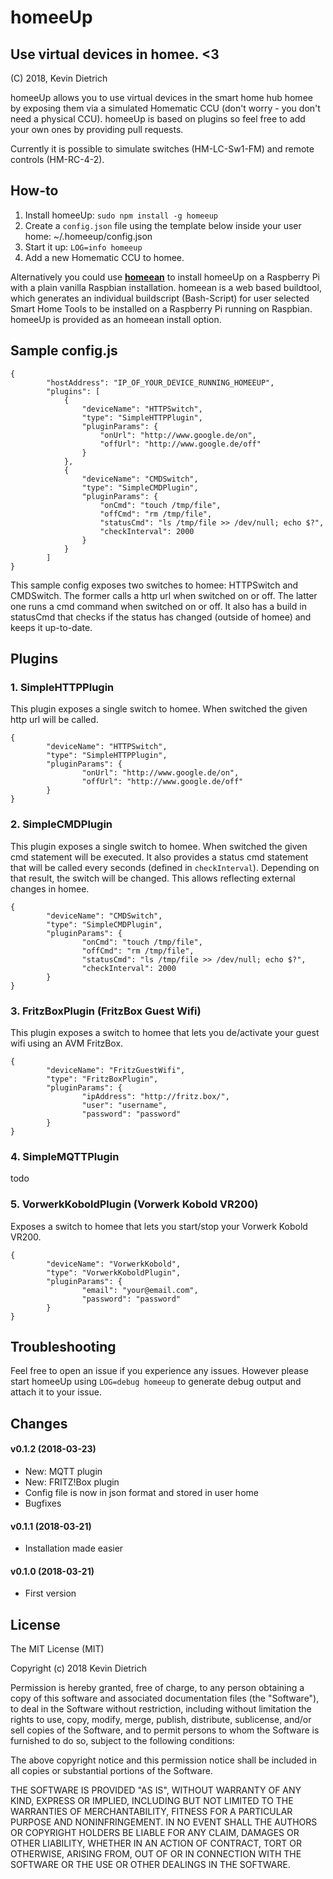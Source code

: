 # homeeUp

## Use virtual devices in homee. <3

(C) 2018, Kevin Dietrich

homeeUp allows you to use virtual devices in the smart home hub homee by exposing them via a simulated Homematic CCU (don't worry - you don't need a physical CCU). homeeUp is based on plugins so feel free to add your own ones by providing pull requests.

Currently it is possible to simulate switches (HM-LC-Sw1-FM) and remote controls (HM-RC-4-2).

## How-to

1. Install homeeUp: `sudo npm install -g homeeup`
2. Create a `config.json` file using the template below inside your user home: ~/.homeeup/config.json
3. Start it up: `LOG=info homeeup`
4. Add a new Homematic CCU to homee.

Alternatively you could use [**homeean**](https://himpler.com/homeean) to install homeeUp on a Raspberry Pi with a plain vanilla Raspbian installation. homeean is a web based buildtool, which generates an individual buildscript (Bash-Script) for user selected Smart Home Tools to be installed on a Raspberry Pi running on Raspbian. homeeUp is provided as an homeean install option.

## Sample config.js

```
{
        "hostAddress": "IP_OF_YOUR_DEVICE_RUNNING_HOMEEUP",
        "plugins": [
            {
                "deviceName": "HTTPSwitch",
                "type": "SimpleHTTPPlugin",
                "pluginParams": {
                    "onUrl": "http://www.google.de/on",
                    "offUrl": "http://www.google.de/off"
                }
            },
            {
                "deviceName": "CMDSwitch",
                "type": "SimpleCMDPlugin",
                "pluginParams": {
                    "onCmd": "touch /tmp/file",
                    "offCmd": "rm /tmp/file",
                    "statusCmd": "ls /tmp/file >> /dev/null; echo $?",
                    "checkInterval": 2000
                }
            }
        ]
}
```

This sample config exposes two switches to homee: HTTPSwitch and CMDSwitch. The former calls a http url when switched on or off. The latter one runs a cmd command when switched on or off. It also has a build in statusCmd that checks if the status has changed (outside of homee) and keeps it up-to-date.

## Plugins

### 1. SimpleHTTPPlugin

This plugin exposes a single switch to homee. When switched the given http url will be called.

```
{
        "deviceName": "HTTPSwitch",
        "type": "SimpleHTTPPlugin",
        "pluginParams": {
                "onUrl": "http://www.google.de/on",
                "offUrl": "http://www.google.de/off"
        }
}
```

### 2. SimpleCMDPlugin

This plugin exposes a single switch to homee. When switched the given cmd statement will be executed. It also provides a status cmd statement that will be called every seconds (defined in `checkInterval`). Depending on that result, the switch will be changed. This allows reflecting external changes in homee.

```
{
        "deviceName": "CMDSwitch",
        "type": "SimpleCMDPlugin",
        "pluginParams": {
                "onCmd": "touch /tmp/file",
                "offCmd": "rm /tmp/file",
                "statusCmd": "ls /tmp/file >> /dev/null; echo $?",
                "checkInterval": 2000
        }
}
```

### 3. FritzBoxPlugin (FritzBox Guest Wifi)

This plugin exposes a switch to homee that lets you de/activate your guest wifi using an AVM FritzBox.

```
{
        "deviceName": "FritzGuestWifi",
        "type": "FritzBoxPlugin",
        "pluginParams": {
                "ipAddress": "http://fritz.box/",
                "user": "username",
                "password": "password"
        }
}
```

### 4. SimpleMQTTPlugin

todo

### 5. VorwerkKoboldPlugin (Vorwerk Kobold VR200)

Exposes a switch to homee that lets you start/stop your Vorwerk Kobold VR200.

```
{
        "deviceName": "VorwerkKobold",
        "type": "VorwerkKoboldPlugin",
        "pluginParams": {
                "email": "your@email.com",
                "password": "password"
        }
}
```

## Troubleshooting

Feel free to open an issue if you experience any issues. However please start homeeUp using `LOG=debug homeeup` to generate debug output and attach it to your issue.

## Changes

#### v0.1.2 (2018-03-23)
- New: MQTT plugin
- New: FRITZ!Box plugin
- Config file is now in json format and stored in user home
- Bugfixes

#### v0.1.1 (2018-03-21)
- Installation made easier

#### v0.1.0 (2018-03-21)
- First version

## License

The MIT License (MIT)

Copyright (c) 2018 Kevin Dietrich

Permission is hereby granted, free of charge, to any person obtaining a copy
of this software and associated documentation files (the "Software"), to deal
in the Software without restriction, including without limitation the rights
to use, copy, modify, merge, publish, distribute, sublicense, and/or sell
copies of the Software, and to permit persons to whom the Software is
furnished to do so, subject to the following conditions:

The above copyright notice and this permission notice shall be included in all
copies or substantial portions of the Software.

THE SOFTWARE IS PROVIDED "AS IS", WITHOUT WARRANTY OF ANY KIND, EXPRESS OR
IMPLIED, INCLUDING BUT NOT LIMITED TO THE WARRANTIES OF MERCHANTABILITY,
FITNESS FOR A PARTICULAR PURPOSE AND NONINFRINGEMENT. IN NO EVENT SHALL THE
AUTHORS OR COPYRIGHT HOLDERS BE LIABLE FOR ANY CLAIM, DAMAGES OR OTHER
LIABILITY, WHETHER IN AN ACTION OF CONTRACT, TORT OR OTHERWISE, ARISING FROM,
OUT OF OR IN CONNECTION WITH THE SOFTWARE OR THE USE OR OTHER DEALINGS IN THE
SOFTWARE.
